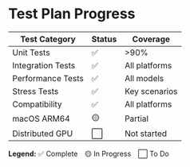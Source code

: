 # Test Plan Progress

| Test Category      | Status   | Coverage         |
|--------------------|----------|-----------------|
| Unit Tests         | ✅       | >90%            |
| Integration Tests  | ✅       | All platforms   |
| Performance Tests  | ✅       | All models      |
| Stress Tests       | ✅       | Key scenarios   |
| Compatibility      | ✅       | All platforms   |
| macOS ARM64        | 🟡       | Partial         |
| Distributed GPU    | ⬜       | Not started     |

**Legend:** ✅ Complete 🟡 In Progress ⬜ To Do
